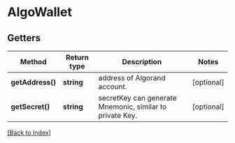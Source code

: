 # AlgoWallet

## Getters

Method | Return type | Description | Notes
------------ | ------------- | ------------- | -------------
**getAddress()** | **string** | address of Algorand account. | [optional]
**getSecret()** | **string** | secretKey can generate Mnemonic, similar to private Key. | [optional]

[[Back to Index]](../index.md)
